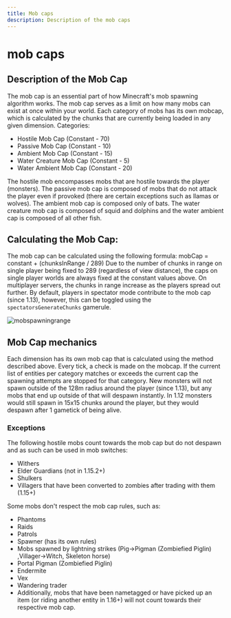 ```yaml
---
title: Mob caps
description: Description of the mob caps
---
```


# mob caps

## Description of the Mob Cap
The mob cap is an essential part of how Minecraft's mob spawning algorithm works. The mob cap serves as a limit on how many mobs can exist at once within your world. Each category of mobs has its own mobcap, which is calculated by the chunks that are currently being loaded in any given dimension.
Categories:
- Hostile Mob Cap (Constant - 70)
- Passive Mob Cap (Constant - 10)
- Ambient Mob Cap (Constant - 15)
- Water Creature Mob Cap (Constant - 5)
- Water Ambient Mob Cap (Constant - 20)

The hostile mob encompasses mobs that are hostile towards the player (monsters). The passive mob cap is composed of mobs that do not attack the player even if provoked (there are certain exceptions such as llamas or wolves). The ambient mob cap is composed only of bats. The water creature mob cap is composed of squid and dolphins and the water ambient cap is composed of all other fish.
## Calculating the Mob Cap:
The mob cap can be calculated using the following formula:
mobCap = constant + (chunksInRange / 289)
Due to the number of chunks in range on single player being fixed to 289 (regardless of view distance), the caps on single player worlds are always fixed at the constant values above. On multiplayer servers, the chunks in range increase as the players spread out further. By default, players in spectator mode contribute to the mob cap (since 1.13), however, this can be toggled using the `spectatorsGenerateChunks` gamerule.

![mobspawningrange](https://cdn.discordapp.com/attachments/804010832467984415/817074344781545472/801.png)
## Mob Cap mechanics
Each dimension has its own mob cap that is calculated using the method described above. Every tick, a check is made on the mobcap. If the current list of entities per category matches or exceeds the current cap the spawning attempts are stopped for that category. New monsters will not spawn outside of the 128m radius around the player (since 1.13), but any mobs that end up outside of that will despawn instantly. In 1.12 monsters would still spawn in 15x15 chunks around the player, but they would despawn after 1 gametick of being alive.
### Exceptions
The following hostile mobs count towards the mob cap but do not despawn and as such can be used in mob switches:
- Withers
- Elder Guardians (not in 1.15.2+)
- Shulkers
- Villagers that have been converted to zombies after trading with them
 (1.15+)
 
 Some mobs don't respect the mob cap rules, such as:
- Phantoms
- Raids
- Patrols
- Spawner (has its own rules)
- Mobs spawned by lightning strikes (Pig->Pigman (Zombiefied Piglin) ,Villager->Witch, Skeleton horse)
- Portal Pigman (Zombiefied Piglin)
- Endermite
- Vex
- Wandering trader
- Additionally, mobs that have been nametagged or have picked up an item (or riding another entity in 1.16+) will not count towards their respective mob cap.
